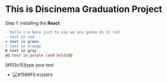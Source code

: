 # This is Discinema Graduation Project

Step 1: installing the <b>React</b>   

```diff
- hello i'm here just to say we are gonna do it red
- text in red
+ text in green
! text in orange
# text in gray
@@ text in purple (and bold)@@
```

[#f03c15]type your text


- ![#1589F0](https://placehold.co/15x15/1589F0/1589F0.png) `#1589F0`
